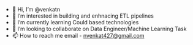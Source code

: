 - 👋 Hi, I’m @venkatn
- 👀 I’m interested in building and enhnacing ETL pipelines
- 🌱 I’m currently learning Could based technologies
- 💞️ I’m looking to collaborate on Data Engineer/Machine Learning Task
- 📫 How to reach me email - nvenkat427@gmail.com

<!---
venkatn427/venkatn427 is a ✨ special ✨ repository because its `README.md` (this file) appears on your GitHub profile.
You can click the Preview link to take a look at your changes.
--->
